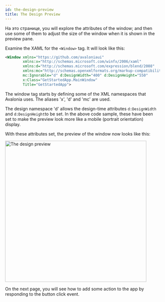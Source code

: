 ```yaml
---
id: the-design-preview
title: The Design Preview
---
```


На это странице, you will explore the attributes of the window; and then use some of them to adjust the size of the window when it is shown in the preview pane.

Examine the XAML for the `<Window>` tag. It will look like this:

```xml
<Window xmlns="https://github.com/avaloniaui"
        xmlns:x="http://schemas.microsoft.com/winfx/2006/xaml"
        xmlns:d="http://schemas.microsoft.com/expression/blend/2008"
        xmlns:mc="http://schemas.openxmlformats.org/markup-compatibility/2006"
        mc:Ignorable="d" d:DesignWidth="400" d:DesignHeight="550"
        x:Class="GetStartedApp.MainWindow"
        Title="GetStartedApp">
```

The window tag starts by defining some of the XML namespaces that Avalonia uses. The aliases 'x', 'd' and 'mc' are used.

The design namespace 'd' allows the design-time attributes `d:DesignWidth` and `d:DesignHeight`to be set. In the above code sample, these have been set to make the preview look more like a mobile (portrait orientation) display. 

With these attributes set, the preview of the window now looks like this:

<div style={{textAlign: 'center'}}>
    <img src="/img/get-started/test-drive/design-preview.png" alt="The design preview" width='460'/>
</div>

On the next page, you will see how to add some action to the app by responding to the button click event. 
